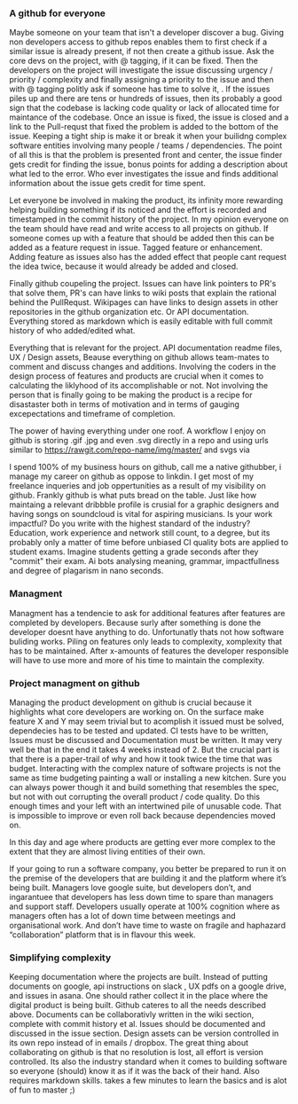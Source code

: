 
### A github for everyone
Maybe someone on your team that isn't a developer discover a bug. Giving non developers access to github repos enables them to first check if a similar issue is already present, if not then create a github issue. Ask the core devs on the project, with @ tagging, if it can be fixed. Then the developers on the project will investigate the issue discussing urgency / priority / complexity and finally assigning a priority to the issue and then with @ tagging politly ask if someone has time to solve it, . If the issues piles up and there are tens or hundreds of issues, then its probably a good sign that the codebase is lacking code quality or lack of allocated time for maintance of the codebase. Once an issue is fixed, the issue is closed and a link to the Pull-requst that fixed the problem is added to the bottom of the issue. Keeping a tight ship is make it or break it when your builidng complex software entities involving many people / teams / dependencies. The point of all this is that the problem is presented front and center, the issue finder gets credit for finding the issue, bonus points for adding a description about what led to the error. Who ever investigates the issue and finds additional information about the issue gets credit for time spent. 

Let everyone be involved in making the product, its infinity more rewarding helping building something if its noticed and the effort is recorded and timestamped in the commit history of the project. In my opinion everyone on the team should have read and write access to all projects on github. If someone comes up with a feature that should be added then this can be added as a feature request in issue. Tagged feature or enhancement. Adding feature as issues also has the added effect that people cant request the idea twice, because it would already be added and closed. 

Finally github coupeling the project. Issues can have link pointers to PR's that solve them, PR's can have links to wiki posts that explain the rational behind the PullRequst. Wikipages can have links to design assets in other repositories in the github organization etc. Or API documentation. Everything stored as markdown which is easily editable with full commit history of who added/edited what. 

Everything that is relevant for the project. API documentation readme files, UX / Design assets, Beause everything on github allows team-mates to comment and discuss changes and additions. Involving the coders in the design process of features and products are crucial when it comes to calculating the liklyhood of its accomplishable or not. Not involving the person that is finally going to be making the product is a recipe for disastaster both in terms of motivation and in terms of gauging excepectations and timeframe of completion. 


The power of having everything under one roof. A workflow I enjoy on github is storing .gif .jpg and even .svg directly in a repo and using urls similar to https://rawgit.com/repo-name/img/master/ and svgs via 

I spend 100% of my business hours on github, call me a native githubber, i manage my career on github as oppose to linkdin. I get most of my freelance inqueries and job oppertunities as a result of my visibility on github. Frankly github is what puts bread on the table. 
Just like how maintaing a relevant dribbble profile is crusial for a graphic designers and having songs on soundcloud is vital for aspiring musicians. Is your work impactful? Do you write with the highest standard of the industry? Education, work experience and network still count, to a degree, but its probably only a matter of time before unbiased CI quality bots are applied to student exams. Imagine students getting a grade seconds after they "commit" their exam. Ai bots analysing meaning, grammar, impactfullness and degree of plagarism in nano seconds. 


### Managment 
Managment has a tendencie to ask for additional features after features are completed by developers. Because surly after something is done the developer doesnt have anything to do. Unfortunatly thats not how software buliding works. Piling on features only leads to complexity, xomplexity that has to be maintained. After x-amounts of features the developer responsible will have to use more and more of his time to maintain the complexity. 



### Project managment on github
Managing the product development on github is crucial because it highlights what core developers are working on. On the surface make feature X and Y may seem trivial but to acomplish it issued must be solved, dependecies has to be tested and updated. CI tests have to be written, Issues must be discussed and Documentation must be written. It may very well be that in the end it takes 4 weeks instead of 2. But the crucial part is that there is a paper-trail of why and how it took twice the time that was budget. Interacting with the complex nature of software projects is not the same as time budgeting painting a wall or installing a new kitchen. Sure you can always power though it and build something that resembles the spec, but not with out corrupting the overall product / code quality. Do this enough times and your left with an intertwined pile of unusable code. That is impossible to improve or even roll back because dependencies moved on.


In this day and age where products are getting ever more complex to the extent that they are almost living entities of their own. 



If your going to run a software company, you better be prepared to run it on the premise of the developers that are building it and the platform where it’s being built. Managers love google suite, but developers don’t, and ingarantuee that developers has less down time to spare than managers and support staff. Developers usually operate at 100% cognition where as managers often has a lot of down time between meetings and organisational work.
And don’t have time to waste on fragile and haphazard  “collaboration”  platform that is in flavour this week.


### Simplifying complexity
Keeping documentation where the projects are built. Instead of putting documents on google, api instructions on slack , UX pdfs on a google drive, and issues in asana. One should rather collect it in the place where the digital product is being built. Github cateres to all the needs described above. Documents can be collaborativly written in the wiki section, complete with commit history et al. Issues should be documented and discussed in the issue section. Design assets can be version controlled in its own repo instead of in emails / dropbox. The great thing about collaborating on github is that no resolution is lost, all effort is version controlled. Its also the industry standard when it comes to building software so everyone (should) know it as if it was the back of their hand. Also requires markdown skills. takes a few minutes to learn the basics and is alot of fun to master ;) 


